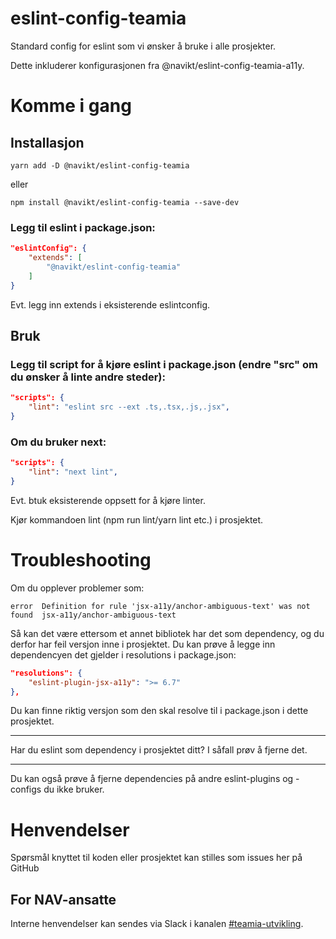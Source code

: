 # eslint-config-teamia

Standard config for eslint som vi ønsker å bruke i alle prosjekter.

Dette inkluderer konfigurasjonen fra @navikt/eslint-config-teamia-a11y.

# Komme i gang

## Installasjon

`yarn add -D @navikt/eslint-config-teamia`

eller

`npm install @navikt/eslint-config-teamia --save-dev`

### Legg til eslint i package.json:

```json
"eslintConfig": {
    "extends": [
        "@navikt/eslint-config-teamia"
    ]
}
```

Evt. legg inn extends i eksisterende eslintconfig.

## Bruk

### Legg til script for å kjøre eslint i package.json (endre "src" om du ønsker å linte andre steder):

```json
"scripts": {
    "lint": "eslint src --ext .ts,.tsx,.js,.jsx",
}
```

### Om du bruker next:

```json
"scripts": {
    "lint": "next lint",
}
```

Evt. btuk eksisterende oppsett for å kjøre linter.

Kjør kommandoen lint (npm run lint/yarn lint etc.) i prosjektet.

# Troubleshooting

Om du opplever problemer som:

```
error  Definition for rule 'jsx-a11y/anchor-ambiguous-text' was not found  jsx-a11y/anchor-ambiguous-text
```

Så kan det være ettersom et annet bibliotek har det som dependency, og du derfor har feil versjon inne i prosjektet. Du kan prøve å legge inn dependencyen det gjelder i resolutions i package.json:

```json
"resolutions": {
    "eslint-plugin-jsx-a11y": ">= 6.7"
},
```

Du kan finne riktig versjon som den skal resolve til i package.json i dette prosjektet.

---

Har du eslint som dependency i prosjektet ditt? I såfall prøv å fjerne det.

---

Du kan også prøve å fjerne dependencies på andre eslint-plugins og -configs du ikke bruker.

# Henvendelser

Spørsmål knyttet til koden eller prosjektet kan stilles som issues her på GitHub

## For NAV-ansatte

Interne henvendelser kan sendes via Slack i kanalen [#teamia-utvikling](https://nav-it.slack.com/archives/C016KJA7CFK).
